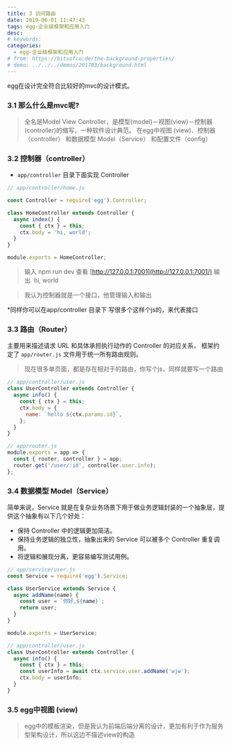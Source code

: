 ```yaml
---
title: 3 访问路由
date: 2019-06-01 11:47:43
tags: egg-企业级框架和应用入门
desc: 
# keywords: 
categories:
  - egg-企业级框架和应用入门
# from: https://bitsofco.de/the-background-properties/
# demo: ../../../demos/201703/background.html
---
```


egg在设计完全符合比较好的mvc的设计模式。<br />

<a name="aca7ebb1"></a>
### 3.1 那么什么是mvc呢?
> 全名是Model View Controller，是模型(model)－视图(view)－控制器(controller)的缩写，一种软件设计典范。
> 在egg中视图 (view)、控制器（controller） 和数据模型 Model（Service） 和配置文件（config）

<a name="d41d8cd9"></a>
### 
<a name="6c891e5f"></a>
### 3.2 控制器（controller）<br />

- `app/controller` 目录下面实现 Controller

```javascript
// app/controller/home.js

const Controller = require('egg').Controller;

class HomeController extends Controller {
  async index() {
    const { ctx } = this;
    ctx.body = 'hi, world';
  }
}

module.exports = HomeController;

```

> 输入 npm run dev
> 查看 [http://127.0.0.1:7001](http://127.0.0.1:7001/)
> 输出  hi, world


> 我认为控制器就是一个接口，他管理输入和输出

*同样你可以在app/controller 目录下 写很多个这样个js的，来代表接口

<a name="19358b5c"></a>
### 3.3 路由（Router）
主要用来描述请求 URL 和具体承担执行动作的 Controller 的对应关系， 框架约定了 `app/router.js` 文件用于统一所有路由规则。

> 现在很多单页面，都是存在相对于的路由，你写个js，同样就要写一个路由


```javascript
// app/controller/user.js
class UserController extends Controller {
  async info() {
    const { ctx } = this;
    ctx.body = {
      name: `hello ${ctx.params.id}`,
    };
  }
}
```

```javascript
// app/router.js
module.exports = app => {
  const { router, controller } = app;
  router.get('/user/:id', controller.user.info);
};
```

<a name="5c5c68e9"></a>
### 3.4 数据模型 Model（Service）
简单来说，Service 就是在复杂业务场景下用于做业务逻辑封装的一个抽象层，提供这个抽象有以下几个好处：

- 保持 Controller 中的逻辑更加简洁。
- 保持业务逻辑的独立性，抽象出来的 Service 可以被多个 Controller 重复调用。
- 将逻辑和展现分离，更容易编写测试用例。

```javascript
// app/service/user.js
const Service = require('egg').Service;

class UserService extends Service {
  async addName(name) {
    const user = `你好,${name}`;
    return user;
  }
}

module.exports = UserService;
```

```javascript
// app/controller/user.js
class UserController extends Controller {
  async info() {
    const { ctx } = this;
    const userInfo = await ctx.service.user.addName('wjw');
    ctx.body = userInfo;
  }
}
```

<a name="bdeae77a"></a>
### 3.5 egg中视图 (view)
> egg中的模板渲染，但是我认为前端后端分离的设计，更加有利于作为服务型架构设计，所以这边不描述view的构造

